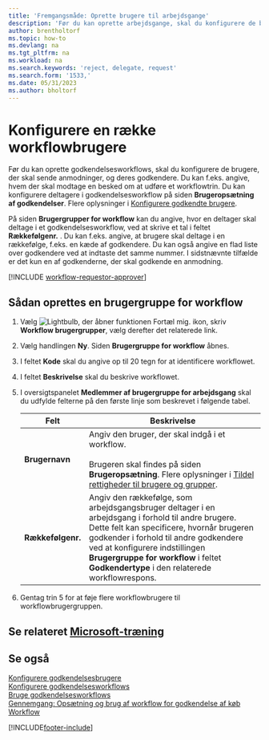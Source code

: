```yaml
---
title: 'Fremgangsmåde: Oprette brugere til arbejdsgange'
description: 'Før du kan oprette arbejdsgange, skal du konfigurere de brugere, der indgår i dem, på siden Brugeropsætning af godkendelser.'
author: brentholtorf
ms.topic: how-to
ms.devlang: na
ms.tgt_pltfrm: na
ms.workload: na
ms.search.keywords: 'reject, delegate, request'
ms.search.form: '1533,'
ms.date: 05/31/2023
ms.author: bholtorf
---
```

# <a name="set-up-a-sequence-of-workflow-users" />Konfigurere en række workflowbrugere

Før du kan oprette godkendelsesworkflows, skal du konfigurere de brugere, der skal sende anmodninger, og deres godkendere. Du kan f.eks. angive, hvem der skal modtage en besked om at udføre et workflowtrin. Du kan konfigurere deltagere i godkendelsesworkflow på siden **Brugeropsætning af godkendelser**. Flere oplysninger i [Konfigurere godkendte brugere](across-how-to-set-up-approval-users.md).

På siden **Brugergrupper for workflow** kan du angive, hvor en deltager skal deltage i et godkendelsesworkflow, ved at skrive et tal i feltet **Rækkefølgenr.** . Du kan f.eks. angive, at brugere skal deltage i en rækkefølge, f.eks. en kæde af godkendere. Du kan også angive en flad liste over godkendere ved at indtaste det samme nummer. I sidstnævnte tilfælde er det kun en af godkenderne, der skal godkende en anmodning.

[!INCLUDE [workflow-requestor-approver](includes/workflow-requestor-approver.md)]

## <a name="to-set-up-a-workflow-user-group" />Sådan oprettes en brugergruppe for workflow

1. Vælg ![Lightbulb, der åbner funktionen Fortæl mig.](media/ui-search/search_small.png "Fortæl mig, hvad du vil foretage dig") ikon, skriv **Workflow brugergrupper**, vælg derefter det relaterede link.  
2. Vælg handlingen **Ny**. Siden **Brugergruppe for workflow** åbnes.  
3. I feltet **Kode** skal du angive op til 20 tegn for at identificere workflowet.  
4. I feltet **Beskrivelse** skal du beskrive workflowet.  
5. I oversigtspanelet **Medlemmer af brugergruppe for arbejdsgang** skal du udfylde felterne på den første linje som beskrevet i følgende tabel.  

   |Felt|Beskrivelse|
   |-----|-----------|
   |**Brugernavn**|Angiv den bruger, der skal indgå i et workflow.<br /><br /> Brugeren skal findes på siden **Brugeropsætning**. Flere oplysninger i [Tildel rettigheder til brugere og grupper](ui-define-granular-permissions.md).|
   |**Rækkefølgenr.**|Angiv den rækkefølge, som arbejdsgangsbruger deltager i en arbejdsgang i forhold til andre brugere. Dette felt kan specificere, hvornår brugeren godkender i forhold til andre godkendere ved at konfigurere indstillingen **Brugergruppe for workflow** i feltet **Godkendertype** i den relaterede workflowrespons.| 

6. Gentag trin 5 for at føje flere workflowbrugere til workflowbrugergruppen.  

## <a name="see-related-microsoft-trainingtrainingmodulescreate-workflows" />Se relateret [Microsoft-træning](/training/modules/create-workflows/)

## <a name="see-also" />Se også

[Konfigurere godkendelsesbrugere](across-how-to-set-up-approval-users.md)  
[Konfigurere godkendelsesworkflows](across-set-up-workflows.md)  
[Bruge godkendelsesworkflows](across-use-workflows.md)  
[Gennemgang: Opsætning og brug af workflow for godkendelse af køb](walkthrough-setting-up-and-using-a-purchase-approval-workflow.md)  
[Workflow](across-workflow.md)  

[!INCLUDE[footer-include](includes/footer-banner.md)]
